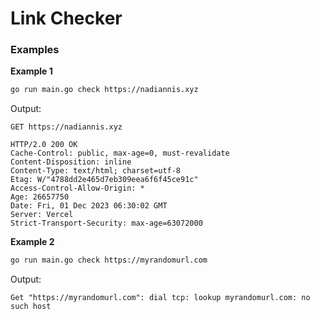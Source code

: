 # Link Checker

### Examples

**Example 1**

```sh
go run main.go check https://nadiannis.xyz
```

Output:

```
GET https://nadiannis.xyz

HTTP/2.0 200 OK
Cache-Control: public, max-age=0, must-revalidate
Content-Disposition: inline
Content-Type: text/html; charset=utf-8
Etag: W/"4788dd2e465d7eb309eea6f6f45ce91c"
Access-Control-Allow-Origin: *
Age: 26657750
Date: Fri, 01 Dec 2023 06:30:02 GMT
Server: Vercel
Strict-Transport-Security: max-age=63072000
```

**Example 2**

```sh
go run main.go check https://myrandomurl.com
```

Output:

```
Get "https://myrandomurl.com": dial tcp: lookup myrandomurl.com: no such host
```
